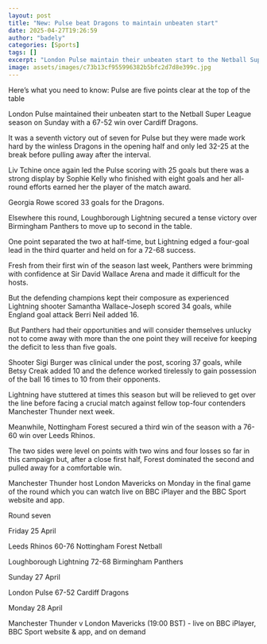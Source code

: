 ```yaml
---
layout: post
title: "New: Pulse beat Dragons to maintain unbeaten start"
date: 2025-04-27T19:26:59
author: "badely"
categories: [Sports]
tags: []
excerpt: "London Pulse maintain their unbeaten start to the Netball Super League season with a 67-52 win over Cardiff Dragons."
image: assets/images/c73b13cf955996382b5bfc2d7d8e399c.jpg
---
```


Here’s what you need to know: Pulse are five points clear at the top of the table

London Pulse maintained their unbeaten start to the Netball Super League season on Sunday with a 67-52 win over Cardiff Dragons.

It was a seventh victory out of seven for Pulse but they were made work hard by the winless Dragons in the opening half and only led 32-25 at the break before pulling away after the interval.

Liv Tchine once again led the Pulse scoring with 25 goals but there was a strong display by Sophie Kelly who finished with eight goals and her all-round efforts earned her the player of the match award.

Georgia Rowe scored 33 goals for the Dragons.

Elsewhere this round, Loughborough Lightning secured a tense victory over Birmingham Panthers to move up to second in the table.

One point separated the two at half-time, but Lightning edged a four-goal lead in the third quarter and held on for a 72-68 success.

Fresh from their first win of the season last week, Panthers were brimming with confidence at Sir David Wallace Arena and made it difficult for the hosts.

But the defending champions kept their composure as experienced Lightning shooter Samantha Wallace-Joseph scored 34 goals, while England goal attack Berri Neil added 16.

But Panthers had their opportunities and will consider themselves unlucky not to come away with more than the one point they will receive for keeping the deficit to less than five goals.

Shooter Sigi Burger was clinical under the post, scoring 37 goals, while Betsy Creak added 10 and the defence worked tirelessly to gain possession of the ball 16 times to 10 from their opponents.

Lightning have stuttered at times this season but will be relieved to get over the line before facing a crucial match against fellow top-four contenders Manchester Thunder next week.

Meanwhile, Nottingham Forest secured a third win of the season with a 76-60 win over Leeds Rhinos.

The two sides were level on points with two wins and four losses so far in this campaign but, after a close first half, Forest dominated the second and pulled away for a comfortable win.

Manchester Thunder host London Mavericks on Monday in the final game of the round which you can watch live on BBC iPlayer and the BBC Sport website and app.

Round seven

Friday 25 April

Leeds Rhinos 60-76 Nottingham Forest Netball

Loughborough Lightning 72-68 Birmingham Panthers

Sunday 27 April

London Pulse 67-52 Cardiff Dragons

Monday 28 April

Manchester Thunder v London Mavericks (19:00 BST) - live on BBC iPlayer, BBC Sport website & app, and on demand

